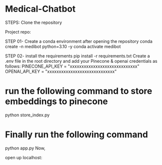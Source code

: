# Medical-Chatbot

STEPS:
Clone the repository

Project repo: 

STEP 01- Create a conda environment after opening the repository
conda create -n medibot python=3.10 -y
conda activate medibot

STEP 02- install the requirements
pip install -r requirements.txt
Create a .env file in the root directory and add your Pinecone & openai credentials as follows:
PINECONE_API_KEY = "xxxxxxxxxxxxxxxxxxxxxxxxxxxxx"
OPENAI_API_KEY = "xxxxxxxxxxxxxxxxxxxxxxxxxxxxx"
# run the following command to store embeddings to pinecone
python store_index.py
# Finally run the following command
python app.py
Now,

open up localhost:
